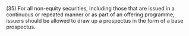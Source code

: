 (35) For all non-equity securities, including those that are issued in a continuous or repeated manner or as part of an offering programme, issuers should be allowed to draw up a prospectus in the form of a base prospectus.